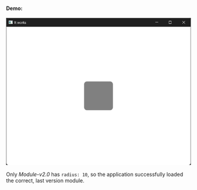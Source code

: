 #### Demo:
![Application screenshot](demo.png)

Only *Module-v2.0* has `radius: 10`, so the application successfully loaded the correct, last version module.